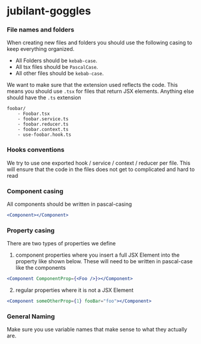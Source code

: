 # jubilant-goggles


### File names and folders
When creating new files and folders you should use the following casing to keep everything organized.
- All Folders should be `kebab-case`.
- All tsx files should be `PascalCase`.
- All other files should be `kebab-case`.

We want to make sure that the extension used reflects the code. This means you should use `.tsx` for files that return JSX elements. Anything else should have the `.ts` extension
```
foobar/
    - Foobar.tsx
    - foobar.service.ts
    - foobar.reducer.ts
    - foobar.context.ts
    - use-foobar.hook.ts 
```

### Hooks conventions
We try to use one exported hook / service / context / reducer per file. This will ensure that the code in the files does not get to complicated and hard to read

### Component casing
All components should be written in pascal-casing
```jsx
<Component></Component>
```

### Property casing

There are two types of properties we define
1. component properties where you insert a full JSX Element into the property like shown below. These will need to be written in pascal-case like the components
```jsx
<Component ComponentProp={<Foo />}></Component>
```
2. regular properties where it is not a JSX Element
```jsx
<Component someOtherProp={1} fooBar="foo"></Component>
```

### General Naming
Make sure you use variable names that make sense to what they actually are.